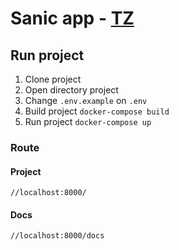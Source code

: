 # Sanic app - [TZ](https://docs.google.com/document/d/1lblqae9k0wdV7q7QFjxYcC_rrDbRb5DIUHtHiKM5iz4/edit)

## Run project

1. Clone project
2. Open directory project
3. Change `.env.example` on `.env`
4. Build project `docker‐compose build`
5. Run project `docker‐compose up`

### Route

#### Project

```
//localhost:8000/
```

#### Docs

```
//localhost:8000/docs
```
